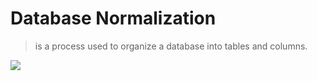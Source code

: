 # Database Normalization
>  is a process used to organize a database into tables and columns.

![](https://lh3.googleusercontent.com/proxy/IoePb6BuQhzSxOaAUYaQrxZBFD7qwV1T81kVj9QBaWOAdmbc5aYQEEoAK14hPSWNZXLyaN6RJXNZHFIaiM2fvzUMgfZo_1q47iYqLtDwwK8)


